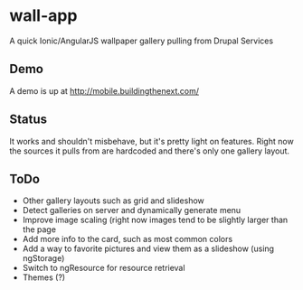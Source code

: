 # wall-app
A quick Ionic/AngularJS wallpaper gallery pulling from Drupal Services

## Demo
A demo is up at http://mobile.buildingthenext.com/

## Status
It works and shouldn't misbehave, but it's pretty light on features. Right now the sources it pulls from are hardcoded and there's only one gallery layout.

## ToDo
- Other gallery layouts such as grid and slideshow
- Detect galleries on server and dynamically generate menu
- Improve image scaling (right now images tend to be slightly larger than the page
- Add more info to the card, such as most common colors
- Add a way to favorite pictures and view them as a slideshow (using ngStorage)
- Switch to ngResource for resource retrieval
- Themes (?)
